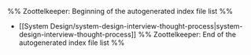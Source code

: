 %% Zoottelkeeper: Beginning of the autogenerated index file list  %%
-  [[System Design/system-design-interview-thought-process|system-design-interview-thought-process]]
%% Zoottelkeeper: End of the autogenerated index file list  %%
